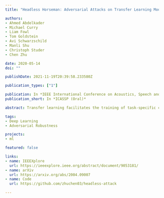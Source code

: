 ```yaml
---
title: "Headless Horseman: Adversarial Attacks on Transfer Learning Models"

authors:
- Ahmed Abdelkader
- Michael Curry
- Liam Fowl
- Tom Goldstein
- Avi Schwarzschild
- Manli Shu
- Christoph Studer
- Chen Zhu

date: 2020-05-14
doi: ""

publishDate: 2021-11-19T20:39:58.233580Z

publication_types: ["1"]

publication: In *IEEE International Conference on Acoustics, Speech and Signal Processing - Oral*
publication_short: In *ICASSP (Oral)*

abstract: Transfer learning facilitates the training of task-specific classifiers using pre-trained models as feature extractors. We present a family of transferable adversarial attacks against such classifiers, generated without access to the classification head; we call these headless attacks. We first demonstrate successful transfer attacks against a victim network using only its feature extractor. This motivates the introduction of a label-blind adversarial attack. This transfer attack method does not require any information about the class-label space of the victim. Our attack lowers the accuracy of a ResNet18 trained on CIFAR10 by over 40%.

tags:
- Deep Learning
- Adversarial Robustness

projects:
- ml

featured: false

links:
- name: IEEEXplore
  url: https://ieeexplore.ieee.org/abstract/document/9053181/
- name: arXiv
  url: https://arxiv.org/abs/2004.09007
- name: Code
  url: https://github.com/zhuchen03/headless-attack

---
```

